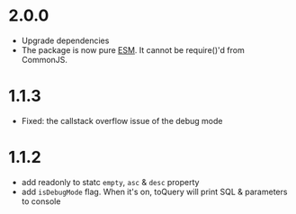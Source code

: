 # 2.0.0

- Upgrade dependencies
- The package is now pure [ESM](https://developer.mozilla.org/en-US/docs/Web/JavaScript/Guide/Modules). It cannot be require()'d from CommonJS.

# 1.1.3
- Fixed: the callstack overflow issue of the debug mode

# 1.1.2

- add readonly to statc `empty`, `asc` & `desc` property
- add `isDebugMode` flag. When it's on, toQuery will print SQL & parameters to console